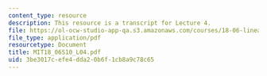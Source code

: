 ```yaml
---
content_type: resource
description: This resource is a transcript for Lecture 4.
file: https://ol-ocw-studio-app-qa.s3.amazonaws.com/courses/18-06-linear-algebra-spring-2010/3be3017cefe4dda20b6f1cb8a9c78c65_MIT18_06S10_L04.pdf
file_type: application/pdf
resourcetype: Document
title: MIT18_06S10_L04.pdf
uid: 3be3017c-efe4-dda2-0b6f-1cb8a9c78c65
---
```

